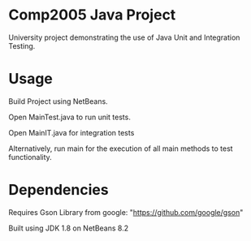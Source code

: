 # Comp2005 Java Project

University project demonstrating the use of Java Unit and Integration Testing.

# Usage

Build Project using NetBeans.

Open MainTest.java to run unit tests.

Open MainIT.java for integration tests

Alternatively, run main for the execution of all main methods to test functionality.

# Dependencies

Requires Gson Library from google: "https://github.com/google/gson"

Built using JDK 1.8 on NetBeans 8.2
